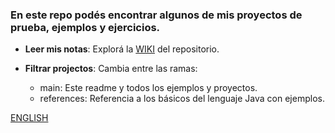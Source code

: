 ### En este repo podés encontrar algunos de mis proyectos de prueba, ejemplos y ejercicios.

- **Leer mis notas**: Explorá la [WIKI](https://github.com/PabloPenia/java-playground/wiki) del repositorio.
- **Filtrar projectos**: Cambia entre las ramas:

  - main: Este readme y todos los ejemplos y proyectos.
  - references: Referencia a los básicos del lenguaje Java con ejemplos.

[ENGLISH](https://github.com/PabloPenia/java-playground/edit/main/README.md)
